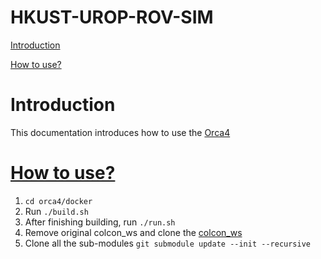# HKUST-UROP-ROV-SIM
[Introduction](#introduction)  

[How to use?](#how_to_use)

# Introduction  
This documentation introduces how to use the [Orca4](https://github.com/clydemcqueen/orca4)  
# [How to use?](#how_to_use)
1. ```cd orca4/docker```
2. Run ```./build.sh```
3. After finishing building, run ```./run.sh```
5. Remove original colcon_ws and clone the [colcon_ws](#https://github.com/HKUST-UROP-ROV-SIM/colcon_ws)
6. Clone all the sub-modules ```git submodule update --init --recursive```


